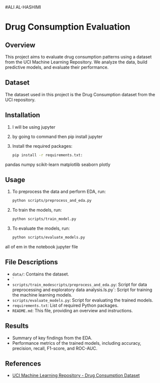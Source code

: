 #ALI AL-HASHIMI
# Drug Consumption Evaluation

## Overview
This project aims to evaluate drug consumption patterns using a dataset from the UCI Machine Learning Repository. We analyze the data, build predictive models, and evaluate their performance.

## Dataset
The dataset used in this project is the Drug Consumption dataset from the UCI repository.

## Installation
1. I will be using jupyter
2. by going to command then pip install jupyter
    
3. Install the required packages:
    ```sh
    pip install -r requirements.txt:
    ```
pandas
numpy
scikit-learn
matplotlib
seaborn
plotly


## Usage
1. To preprocess the data and perform EDA, run:
    ```sh
    python scripts/preprocess_and_eda.py
    ```
2. To train the models, run:
    ```sh
    python scripts/train_model.py
    ```
3. To evaluate the models, run:
    ```sh
    python scripts/evaluate_models.py
    ```
all of em in the notebook jupyter file

## File Descriptions
- `data/`: Contains the dataset.
- `
- `scripts/train_modescripts/preprocess_and_eda.py`: Script for data preprocessing and exploratory data analysis.ls.py`: Script for training the machine learning models.
- `scripts/evaluate_models.py`: Script for evaluating the trained models.
- `requirements.txt`: List of required Python packages.
- `README.md`: This file, providing an overview and instructions.

## Results
- Summary of key findings from the EDA.
- Performance metrics of the trained models, including accuracy, precision, recall, F1-score, and ROC-AUC.

## References
- [UCI Machine Learning Repository - Drug Consumption Dataset](https://archive.ics.uci.edu/ml/datasets/Drug+consumption+%28quantified%29)
